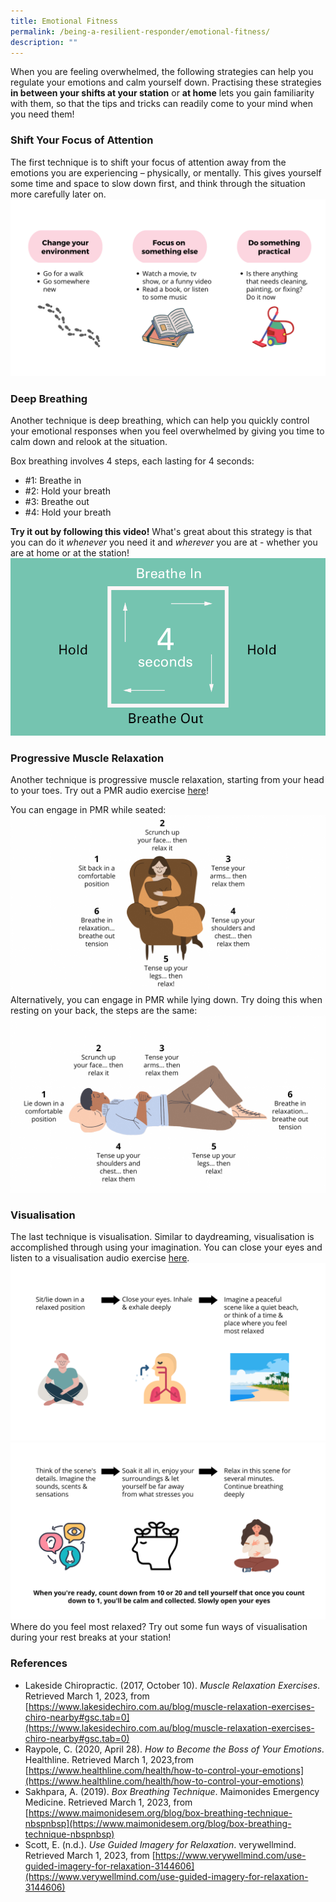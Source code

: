 ```yaml
---
title: Emotional Fitness
permalink: /being-a-resilient-responder/emotional-fitness/
description: ""
---
```

When you are feeling overwhelmed, the following strategies can help you regulate your emotions and calm yourself down. Practising these strategies **in between your shifts at your station** or **at home** lets you gain familiarity with them, so that the tips and tricks can readily come to your mind when you need them!

### Shift Your Focus of Attention
The first technique is to shift your focus of attention away from the emotions you are experiencing – physically, or mentally. This gives yourself some time and space to slow down first, and think through the situation more carefully later on. ![](/images/emotional%20fitness%201%20(larger).png)

### Deep Breathing
Another technique is deep breathing, which can help you quickly control your emotional responses when you feel overwhelmed by giving you time to calm down and relook at the situation. 

Box breathing involves 4 steps, each lasting for 4 seconds:
* #1: Breathe in 
* #2: Hold your breath 
* #3: Breathe out 
* #4: Hold your breath

**Try it out by following this video!** What's great about this strategy is that you can do it *whenever* you need it and *wherever* you are at - whether you are at home or at the station!
![](/images/box%20breathing.gif)


### Progressive Muscle Relaxation
Another technique is progressive muscle relaxation, starting from your head to your toes. Try out a PMR audio exercise [here](https://www.healthhub.sg/sites/assets/Assets/Programs/mindsg/audio/Progressive_Muscle_Relaxation.mp3)!

You can engage in PMR while seated:![](/images/emotional%20fitness%203b.png)
Alternatively, you can engage in PMR while lying down. Try doing this when resting on your back, the steps are the same:![](/images/emotional%20fitness%203a.png)



### Visualisation
The last technique is visualisation. Similar to daydreaming, visualisation is accomplished through using your imagination. You can close your eyes and listen to a visualisation audio exercise [here](https://www.healthhub.sg/sites/assets/Assets/Programs/mindsg/audio/Guided_Imagery.mp3).![](/images/emotional%20fitness%204a%20(latest).png)![](/images/emotional%20fitness%204b%20(latest).png)
Where do you feel most relaxed? Try out some fun ways of visualisation during your rest breaks at your station!

### References
* Lakeside Chiropractic. (2017, October 10). _Muscle Relaxation Exercises_. Retrieved March 1, 2023, from [https://www.lakesidechiro.com.au/blog/muscle-relaxation-exercises-chiro-nearby#gsc.tab=0](https://www.lakesidechiro.com.au/blog/muscle-relaxation-exercises-chiro-nearby#gsc.tab=0)
* Raypole, C. (2020, April 28). *How to Become the Boss of Your Emotions*. Healthline. Retrieved March 1, 2023,from [https://www.healthline.com/health/how-to-control-your-emotions](https://www.healthline.com/health/how-to-control-your-emotions)
* Sakhpara, A. (2019). _Box Breathing Technique_. Maimonides Emergency Medicine. Retrieved March 1, 2023, from [https://www.maimonidesem.org/blog/box-breathing-technique-nbspnbsp](https://www.maimonidesem.org/blog/box-breathing-technique-nbspnbsp)
* Scott, E. (n.d.).  _Use Guided Imagery for Relaxation_. verywellmind. Retrieved March 1, 2023, from [https://www.verywellmind.com/use-guided-imagery-for-relaxation-3144606](https://www.verywellmind.com/use-guided-imagery-for-relaxation-3144606)
